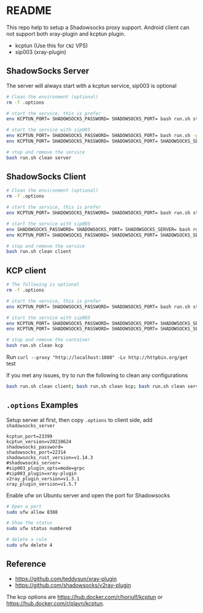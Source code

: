 # README

This repo help to setup a Shadowsocks proxy support. Android client can not support both xray-plugin and kcptun plugin.

- kcptun (Use this for `CN2` VPS)
- sip003 (xray-plugin)

## ShadowSocks Server

The server will always start with a kcptun service, sip003 is optional

```bash
# Clean the environment (optional)
rm -f .options

# start the service, this is prefer
env KCPTUN_PORT= SHADOWSOCKS_PASSWORD= SHADOWSOCKS_PORT= bash run.sh start server

# start the service with sip003
env KCPTUN_PORT= SHADOWSOCKS_PASSWORD= SHADOWSOCKS_PORT= bash run.sh -p xray-plugin -m "mode=grpc" start server
env KCPTUN_PORT= SHADOWSOCKS_PASSWORD= SHADOWSOCKS_PORT= SHADOWSOCKS_SERVER= SIP003_PLUGIN=xray-plugin SIP003_PLUGIN_OPTS=mode=grpc bash run.sh start server

# stop and remove the service
bash run.sh clean server
```

## ShadowSocks Client

```bash
# Clean the environment (optional)
rm -f .options

# start the service, this is prefer
env KCPTUN_PORT= SHADOWSOCKS_PASSWORD= SHADOWSOCKS_PORT= bash run.sh start client

# start the service with sip003
env SHADOWSOCKS_PASSWORD= SHADOWSOCKS_PORT= SHADOWSOCKS_SERVER= bash run.sh -p xray-plugin -m "mode=grpc" start client
env KCPTUN_PORT= SHADOWSOCKS_PASSWORD= SHADOWSOCKS_PORT= SHADOWSOCKS_SERVER= SIP003_PLUGIN=xray-plugin SIP003_PLUGIN_OPTS=mode=grpc bash run.sh start client

# stop and remove the service
bash run.sh clean client
```

## KCP client

```bash
# The following is optional
rm -f .options

# start the service, this is prefer
env KCPTUN_PORT= SHADOWSOCKS_PASSWORD= SHADOWSOCKS_PORT= bash run.sh start client

# start the service with sip003
env KCPTUN_PORT= SHADOWSOCKS_PASSWORD= SHADOWSOCKS_PORT= SHADOWSOCKS_SERVER= bash run.sh -p xray-plugin -m "mode=grpc" start kcp
env KCPTUN_PORT= SHADOWSOCKS_PASSWORD= SHADOWSOCKS_PORT= SHADOWSOCKS_SERVER= SIP003_PLUGIN=xray-plugin SIP003_PLUGIN_OPTS=mode=grpc bash run.sh start kcp

# stop and remove the container
bash run.sh clean kcp
```

Run `curl --proxy "http://localhost:1080" -Lv http://httpbin.org/get` test

If you met any issues, try to run the following to clean any configurations

```bash
bash run.sh clean client; bash run.sh clean kcp; bash run.sh clean server
```

## `.options` Examples

Setup server at first, then copy `.options` to client side, add `shadowsocks_server`

```text
kcptun_port=23399
kcptun_version=v20210624
shadowsocks_password=
shadowsocks_port=22314
shadowsocks_rust_version=v1.14.3
#shadowsocks_server=
#sip003_plugin_opts=mode=grpc
#sip003_plugin=xray-plugin
v2ray_plugin_version=v1.3.1
xray_plugin_version=v1.5.7
```

Enable ufw on Ubuntu server and open the port for Shadowsocks

```bash
# Open a port
sudo ufw allow 8388

# Show the status
sudo ufw status numbered

# delete a rule
sudo ufw delete 4
```

## Reference

- <https://github.com/teddysun/xray-plugin>
- <https://github.com/shadowsocks/v2ray-plugin>

The kcp options are <https://hub.docker.com/r/horjulf/kcptun> or <https://hub.docker.com/r/playn/kcptun>.
